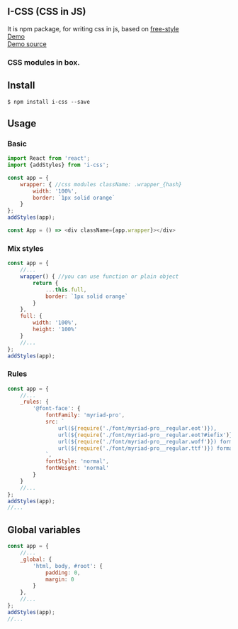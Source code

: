 ## I-CSS (CSS in JS)

It is npm package, for writing css in js, based on [free-style](https://github.com/blakeembrey/free-style)
<br />[Demo](https://irom-io.github.io/i-css/)
<br />[Demo source](https://github.com/irom-io/i-css/blob/master/src/examples/simple/app.js)

### CSS modules in box.

## Install

```
$ npm install i-css --save
```

## Usage

### Basic
```javascript
import React from 'react';
import {addStyles} from 'i-css';

const app = {
    wrapper: { //css modules className: .wrapper_{hash}
        width: '100%',
        border: `1px solid orange`
    }
};
addStyles(app);

const App = () => <div className={app.wrapper}></div>
```

### Mix styles
```javascript
const app = {
    //...
    wrapper() { //you can use function or plain object
        return {
            ...this.full,
            border: `1px solid orange`
        }
    },
    full: {
        width: '100%',
        height: '100%'
    }
    //...
};
addStyles(app);
```

### Rules
```javascript
const app = {
    //...
    _rules: {
        '@font-face': {
            fontFamily: 'myriad-pro',
            src: `
                url(${require('./font/myriad-pro__regular.eot')}), 
                url(${require('./font/myriad-pro__regular.eot?#iefix')}) format('embedded-opentype'),
                url(${require('./font/myriad-pro__regular.woff')}) format('woff'),
                url(${require('./font/myriad-pro__regular.ttf')}) format('truetype')
            `,
            fontStyle: 'normal',
            fontWeight: 'normal'
        }
    }
    //...
};
addStyles(app);
//...
```

## Global variables
```javascript
const app = {
    //...
    _global: {
        'html, body, #root': {
            padding: 0,
            margin: 0
        }
    },
    //...
};
addStyles(app);
//...
```